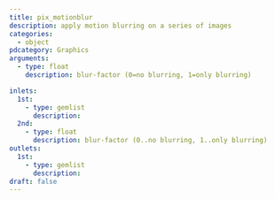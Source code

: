 ```yaml
---
title: pix_motionblur
description: apply motion blurring on a series of images
categories:
  - object
pdcategory: Graphics
arguments:
  - type: float
    description: blur-factor (0=no blurring, 1=only blurring)

inlets:
  1st:
    - type: gemlist
      description:
  2nd:
    - type: float
      description: blur-factor (0..no blurring, 1..only blurring)
outlets:
  1st:
    - type: gemlist
      description:
draft: false
---
```

